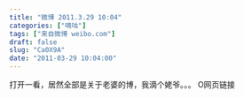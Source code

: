 ```yaml
---
title: "微博 2011.3.29 10:04"
categories: ["嘀咕"]
tags: ["来自微博 weibo.com"]
draft: false
slug: "Ca0X9A"
date: "2011-03-29 10:04:00"
---
```


<p>打开一看，居然全部是关于老婆的博，我滴个姥爷。。。 O网页链接 ​​​​</p>
